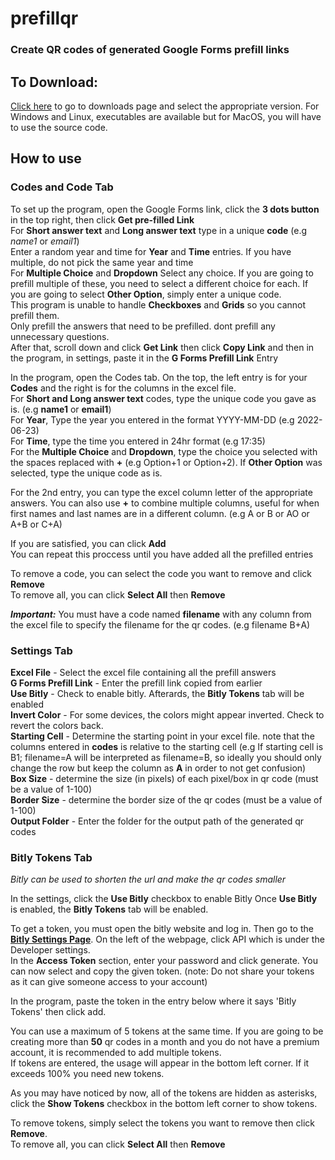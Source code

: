 # prefillqr
### Create QR codes of generated Google Forms prefill links

## To Download:
[Click here](https://github.com/IonAir1/prefillqr/releases/tag/release1.0) to go to downloads page and select the appropriate version.
For Windows and Linux, executables are available but for MacOS, you will have to use the source code.


## How to use

### Codes and Code Tab

To set up the program, open the Google Forms link, click the **3 dots button** in the top right, then click **Get pre-filled Link**  
For **Short answer text** and **Long answer text** type in a unique **code** (e.g *name1* or *email1*)  
Enter a random year and time for **Year** and **Time** entries. If you have multiple, do not pick the same year and time  
For **Multiple Choice** and **Dropdown** Select any choice. If you are going to prefill multiple of these, you need to select a different choice for each. If you are going to select **Other Option**, simply enter a unique code.  
This program is unable to handle **Checkboxes** and **Grids** so you cannot prefill them.  
Only prefill the answers that need to be prefilled. dont prefill any unnecessary questions.  
After that, scroll down and click **Get Link** then click **Copy Link** and then in the program, in settings, paste it in the **G Forms Prefill Link** Entry  


In the program, open the Codes tab. On the top, the left entry is for your **Codes** and the right is for the columns in the excel file.  
For **Short and Long answer text** codes, type the unique code you gave as is. (e.g **name1** or **email1**)  
For **Year**, Type the year you entered in the format YYYY-MM-DD (e.g 2022-06-23)  
For **Time**, type the time you entered in 24hr format (e.g 17:35)  
For the **Multiple Choice** and **Dropdown**, type the choice you selected with the spaces replaced with **+** (e.g Option+1 or Option+2). If **Other Option** was selected, type the unique code as is.  

For the 2nd entry, you can type the excel column letter of the appropriate answers. You can also use **+** to combine multiple columns, useful for when first names and last names are in a different column. (e.g A or B or AO or A+B or C+A)

If you are satisfied, you can click **Add**  
You can repeat this proccess until you have added all the prefilled entries  

To remove a code, you can select the code you want to remove and click **Remove**  
To remove all, you can click **Select All** then **Remove**

***Important:*** You must have a code named **filename** with any column from the excel file to specify the filename for the qr codes. (e.g filename      B+A)  

### Settings Tab

**Excel File** - Select the excel file containing all the prefill answers  
**G Forms Prefill Link** - Enter the prefill link copied from earlier  
**Use Bitly** - Check to enable bitly. Afterards, the **Bitly Tokens** tab will be enabled  
**Invert Color** - For some devices, the colors might appear inverted. Check to revert the colors back.  
**Starting Cell** - Determine the starting point in your excel file. note that the columns entered in **codes** is relative to the starting cell (e.g If starting cell is B1; filename=A will be interpreted as filename=B, so ideally you should only change the row but keep the column as **A** in order to not get confusion)  
**Box Size** - determine the size (in pixels) of each pixel/box in qr code (must be a value of 1-100)  
**Border Size** - determine the border size of the qr codes (must be a value of 1-100)  
**Output Folder** - Enter the folder for the output path of the generated qr codes

### Bitly Tokens Tab

*Bitly can be used to shorten the url and make the qr codes smaller*

In the settings, click the **Use Bitly** checkbox to enable Bitly
Once **Use Bitly** is enabled, the **Bitly Tokens** tab will be enabled.

To get a token, you must open the bitly website and log in. Then go to the [**Bitly Settings Page**](https://app.bitly.com/settings/profile/). On the left of the webpage, click API which is under the Developer settings.  
In the **Access Token** section, enter your password and click generate. You can now select and copy the given token. (note: Do not share your tokens as it can give someone access to your account)

In the program, paste the token in the entry below where it says 'Bitly Tokens' then click add.

You can use a maximum of 5 tokens at the same time. If you are going to be creating more than **50** qr codes in a month and you do not have a premium account, it is recommended to add multiple tokens.  
If tokens are entered, the usage will appear in the bottom left corner. If it exceeds 100% you need new tokens.

As you may have noticed by now, all of the tokens are hidden as asterisks, click the **Show Tokens** checkbox in the bottom left corner to show tokens.

To remove tokens, simply select the tokens you want to remove then click **Remove**.  
To remove all, you can click **Select All** then **Remove**
